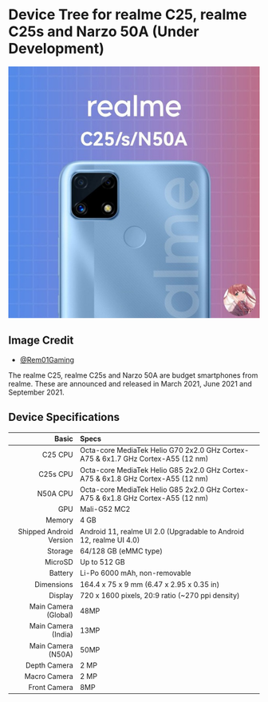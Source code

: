 # Device Tree for realme C25, realme C25s and Narzo 50A (Under Development)

![Realme EVEN](https://raw.githubusercontent.com/Badmaneers/device_realme_even_rui4/refs/heads/master/images/6091177406246272107.jpg)
 
## Image Credit

- [@Rem01Gaming](https://github.com/Rem01Gaming)


The realme C25, realme C25s and Narzo 50A are budget smartphones from realme. These are announced and released in March 2021, June 2021 and September 2021.

## Device Specifications
Basic   | Specs
-------:|:-------------------------
C25 CPU     | Octa-core MediaTek Helio G70 2x2.0 GHz Cortex-A75 & 6x1.7 GHz Cortex-A55 (12 nm) 
C25s CPU     | Octa-core MediaTek Helio G85 2x2.0 GHz Cortex-A75 & 6x1.8 GHz Cortex-A55 (12 nm)
N50A CPU     | Octa-core MediaTek Helio G85 2x2.0 GHz Cortex-A75 & 6x1.8 GHz Cortex-A55 (12 nm)
GPU     | Mali-G52 MC2
Memory  | 4 GB
Shipped Android Version | Android 11, realme UI 2.0 (Upgradable to Android 12, realme UI 4.0)
Storage | 64/128 GB (eMMC type)
MicroSD | Up to 512 GB 
Battery | Li-Po 6000 mAh, non-removable
Dimensions | 164.4 x 75 x 9 mm (6.47 x 2.95 x 0.35 in)
Display | 720 x 1600 pixels, 20:9 ratio (~270 ppi density)
Main Camera (Global)  | 48MP
Main Camera (India)  | 13MP
Main Camera (N50A)  | 50MP
Depth Camera  | 2 MP
Macro Camera  | 2 MP
Front Camera | 8MP

